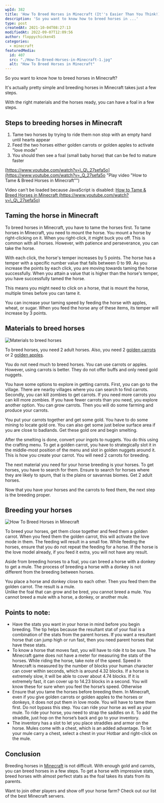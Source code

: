 ```yaml
---
wpId: 382
title: 'How To Breed Horses in Minecraft (It''s Easier Than You Think!)'
description: 'So you want to know how to breed horses in ...'
type: post
createdAt: 2021-10-04T08:27:13
modifiedAt: 2022-09-07T12:09:56
author: floppychicken45
categories:
  - minecraft
featuredMedia:
  id: 407
  src: "./How-To-Breed-Horses-in-Minecraft-1.jpg"
  alt: "How To Breed Horses in Minecraft"
---
```



So you want to know how to breed horses in Minecraft?

It's actually pretty simple and breeding horses in Minecraft takes just a few steps.

With the right materials and the horses ready, you can have a foal in a few steps.

## Steps to breeding horses in Minecraft

1.  Tame two horses by trying to ride them non stop with an empty hand until hearts appear
2.  Feed the two horses either golden carrots or golden apples to activate "love mode"
3.  You should then see a foal (small baby horse) that can be fed to mature faster

[https://www.youtube.com/watch?v=\_Q\_27sefa5o](https://www.youtube.com/watch?v=_Q_27sefa5o "Play video \"How to Tame & Breed Horses in Minecraft\"")

Video can't be loaded because JavaScript is disabled: [How to Tame & Breed Horses in Minecraft (https://www.youtube.com/watch?v=\_Q\_27sefa5o)](https://www.youtube.com/watch?v=_Q_27sefa5o "How to Tame & Breed Horses in Minecraft")

## Taming the horse in Minecraft

To breed horses in Minecraft, you have to tame the horses first. To tame horses in Minecraft, you need to mount the horse. You mount a horse by right-clicking on it. When you right-click, it might buck you off. This is common with all horses. However, with patience and perseverance, you can take the horse.

With each click, the horse's temper increases by 5 points. The horse has a temper with a specific number value that falls between 0 to 99. As you increase the points by each click, you are moving towards taming the horse successfully. When you attain a value that is higher than the horse's temper, you have successfully tamed the horse.

This means you might need to click on a horse, that is mount the horse, multiple times before you can tame it.

You can increase your taming speed by feeding the horse with apples, wheat, or sugar. When you feed the horse any of these items, its temper will increase by 3 points.

## Materials to breed horses

![Materials to breed horses](@assets/images/posts/how-to-breed-horses-in-minecraft/Materials-to-breed-horses.png)

To breed horses, you need 2 adult horses. Also, you need 2 [golden carrots](https://minecraft.fandom.com/wiki/Golden_Carrot) or 2 [golden apples](https://minecraft.fandom.com/wiki/Golden_Apple).

You do not need much to breed horses. You can use carrots or apples. However, using carrots is better. They do not offer buffs and only need gold nuggets.

You have some options to explore in getting carrots. First, you can go to the village. There are nearby villages where you can search to find carrots. Secondly, you can kill zombies to get carrots. If you need more carrots you can kill more zombies. If you have fewer carrots than you need, you explore another option. You can grow carrots. Then you will do some farming and produce your carrots.

You put your carrots together and get some gold. You have to do some mining to locate gold ore. You can also get some just below surface area if you are close to badlands. Get these gold ore and begin smelting.

After the smelting is done, convert your ingots to nuggets. You do this using the crafting menu. To get a golden carrot, you have to strategically slot it in the middle-most position of the menu and slot in golden nuggets around it. This is how you create your carrot. You will need 2 carrots for breeding.

The next material you need for your horse breeding is your horses. To get horses, you have to search for them. Ensure to search for horses where they are likely to spurn, that is the plains or savannas biomes. Get 2 adult horses.

Now that you have your horses and the carrots to feed them, the next step is the breeding proper.

## Breeding your horses

![How To Breed Horses in Minecraft](@assets/images/posts/how-to-breed-horses-in-minecraft/How-To-Breed-Horses-in-Minecraft.jpg)

To breed your horses, get them close together and feed them a golden carrot. When you feed them the golden carrot, this will activate the love mode in them. The feeding will result in a small foe. While feeding the horses, ensure that you do not repeat the feeding for a horse. If the horse is the love model already, if you feed it extra, you will not have any result.

Aside from breeding horses to a foal, you can breed a horse with a donkey to get a mule. The process of breeding a horse with a donkey is not different from the breeding between horses.

You place a horse and donkey close to each other. Then you feed them the golden carrot. The result is a mule.  
Unlike the foal that can grow and be bred, you cannot breed a mule. You cannot breed a mule with a horse, a donkey, or another mule.

## Points to note:

*   Have the stats you want in your horse in mind before you begin breeding. The tip helps because the resultant stat of your foal is a combination of the stats from the parent horses. If you want a resultant horse that can jump high or run fast, then you need parent horses that have these stats.
*   To know a horse that moves fast, you will have to ride it to be sure. The Minecraft game does not have a meter for measuring the stats of the horses. While riding the horse, take note of the speed. Speed in Minecraft is measured by the number of blocks your human character can cover within seconds, which is around 4.32 blocks. If a horse is extremely slow, it will be able to cover about 4.74 blocks. If it is extremely fast, it can cover up to 14.23 blocks in a second. You will know these for sure when you feel the horse’s speed. Otherwise
*   Ensure that you tame the horses before breeding them. In Minecraft, even if you give golden carrots or golden apples to the horses or donkeys, it does not put them in love mode. You will have to tame them first. Do not bypass this step. You can ride your horse as well as your mule. To ride your horse, you need to strap the saddles on it. To add the straddle, just hop on the horse’s back and go to your inventory.
*   The inventory has a slot to let you place straddles and armor on the horse. Mules come with a chest, which is an added advantage. To let your mule carry a chest, select a chest in your Hotbar and right-click on the mule.

## Conclusion

Breeding horses in [Minecraft](https://www.minecraft.net/en-us) is not difficult. With enough gold and carrots, you can breed horses in a few steps. To get a horse with impressive stats, breed horses with almost perfect stats as the foal takes its stats from its parents.

Want to join other players and show off your horse farm? Check out our list of the best Minecraft servers.